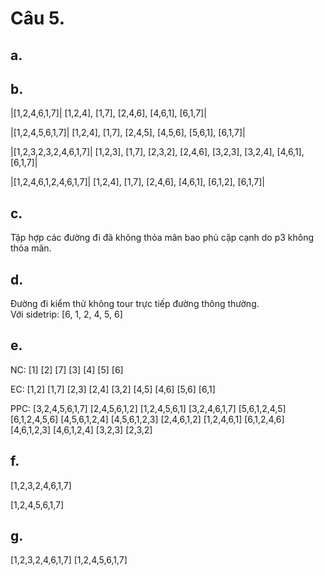# Câu 5.
## a.
## b.
|[1,2,4,6,1,7]|	    [1,2,4], [1,7], [2,4,6], [4,6,1], [6,1,7]|

|[1,2,4,5,6,1,7]|	  [1,2,4], [1,7], [2,4,5], [4,5,6], [5,6,1], [6,1,7]|

|[1,2,3,2,3,2,4,6,1,7]|   	[1,2,3], [1,7], [2,3,2], [2,4,6], [3,2,3], [3,2,4], [4,6,1], [6,1,7]|

|[1,2,4,6,1,2,4,6,1,7]|	    [1,2,4], [1,7], [2,4,6], [4,6,1], [6,1,2], [6,1,7]|

## c. 
Tập hợp các đường đi đã không thỏa mãn bao phủ cặp cạnh do p3 không thỏa mãn.
## d.
Đường đi kiểm thử không tour trực tiếp đường thông thường.  
Với sidetrip: [6, 1, 2, 4, 5, 6]
## e.
NC: [1] [2] [7] [3] [4] [5] [6]

EC: [1,2] [1,7] [2,3] [2,4] [3,2] [4,5] [4,6] [5,6] [6,1]

PPC: [3,2,4,5,6,1,7] [2,4,5,6,1,2] [1,2,4,5,6,1] [3,2,4,6,1,7] [5,6,1,2,4,5] [6,1,2,4,5,6] [4,5,6,1,2,4] [4,5,6,1,2,3] [2,4,6,1,2] [1,2,4,6,1] [6,1,2,4,6] [4,6,1,2,3] [4,6,1,2,4] [3,2,3] [2,3,2]
## f. 
[1,2,3,2,4,6,1,7]

[1,2,4,5,6,1,7]
## g. 
[1,2,3,2,4,6,1,7] [1,2,4,5,6,1,7]